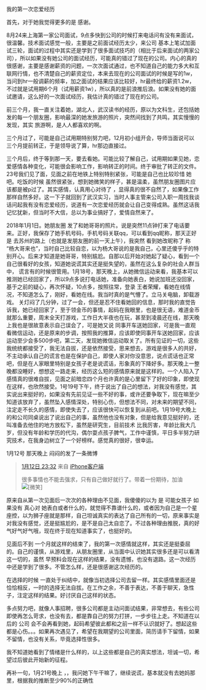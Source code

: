 我的第一次恋爱经历



首先，对于她我觉得更多的是  感谢。

8月24来上海第一家公司面试，9点多快到公司的时候打来电话问有没有来面试，很温馨。技术面试感觉一般，主要是之前面试经历太少，来公司 基本上笔试加面试三轮，面试的过程中其实还是学到了很多面试技巧的（相比于后来面试的两家公司），所以如果没有她公司的面试经历，可能真的错过了现在的公司。内心的真的很感谢，主要是感谢薪资的问题，一次次面试通过，也不知道自己的能力多大和互联网行情，也不清楚自己的薪资定位，本来去现在的公司面试的时候是写的1w，当问到hr一般调薪的频率，加之面试的结果应该比较好，hr最终给的薪资1.2w，不过就是试用期6个月（试用薪资1w），所以真的是前浪推后浪。如果没有她的面试邀请，这么好的一次面试经历，我估计真的错过了现在的公司。



前三个月，我一直关注着她，湖北人，武汉读书的经历，原以为文科生，还包括她发的每一个朋友圈，影响最深的她发旅游的照片，突然间找到了共鸣，其实慢慢的发现，其实 旅游啊，是人人都喜欢的啊。



三个月过了，可能是自己试用期特别努力吧，12月初小组开会，导师当面说可以三个月提前转正，于是领导说了算，hr那边直接过。



三个月后，终于等到那一天，要去看她。可能比较了解自己，试用期如果见她，恋爱感情各种变化，可能很会影响工作，影响转正的时间。终于审批了转正的文件。 23号我们见了面，见面之前在地铁上特别特别紧张，可能是自己也比较珍惜 她吧。吃饭的时候 虽然很紧张，想到她微笑的样子，甚是温柔，虽然朋友圈图片应该都是被p过了。其实感情，认真用心对待了 ，显得真的很不自然了，如果像工作那样自然多好。这一下子就回到了武汉实习，当时人事主管来公司入职一周找我谈话问起我有没有恋爱经历，说道有一次恋爱经历就会让自己变得成熟。虽然这话我记忆犹新，但当时不大信，总以为事业搞好了，爱情自然来了。



2018年1月1日。她朋友圈 发了和她哥哥的照片。说是突然11点钟打来了电话要来。正好，我保存了她手机号码，手机号码关联qq，可以看到qq昵称，那天正好是 去苏州的路上（也就是发朋友圈的前一天上午），我突然 看到她改昵称了 称 “杨大哥来也”，当时自己比较自恋，以为杨大哥说的是我自己，心里还傻乎乎的特别开心。后来才知道是她哥哥，特别尴尬。自那以后开始对她起了疑心，看到一个自己很看好的女孩，知道她说谎其实还是挺失望的，虽然在这么复杂的社会人群当中， 谎言有的时候很管用。1月18号，那天晚上，从她微信运动来看，我基本可以推测她已经回家了，所以9点多说打电话她，准备向她表白，她说加班还没回家，基于之前的疑心，再次怀疑，10点多，按照往常，登录 王者荣耀，看她在线情况，不知道怎么了，刚好，看她在线。我当时真的是气懵了。立马关电脑，卸载游戏。 关灯闷了几分钟，过了一会，但还是忍不住看她回的信息，那时我的直觉告诉我，她已经回家了，至于领金币的事情，起码在我眼里，也是很无语，难道金币就那么重要，周末全天打游戏，工作日大半夜也在玩，甚至到凌晨还在线，那天晚上我也是很故意表示自己误会了，可是她又说 同事开车送她回家，可是我一直观看微信运动，还是原来的步调，按照我的推算，应该即使同事开车送她回家，应该运动至少会多500步吧，第二天，发现她微信运动取关了。所有见证的一切，这些我统统都接受了，我无法自拔，还是依然接受，思来想去，游戏是很多人的共好，不主动承认自己的谎言也是在保护自己，即使人家对你没意思，说点谎话也正常吧，但是在人家眼里特别是女孩子老是说谎话，形象真的下降好多。那天晚上一整晚都没睡好，想想这一路走来，经历这么短的感情原来就是这样的。一个人陷入了感情真的很难自拔，见面之前暗恋四个月也许真的是心里留下了好的印象，即使现在这样，也欣然接受。1号19号下午，终于说出了自己的想法，对我没有感觉，其实说出来挺好的，如果没有先前见证一些不好的事，或许还要争取下，现在嘛至少知道该放弃了，虽然坠入感情深处，特别心伤，但想法不同，对未来的期望不同，注定走不长久的感情，即使失去了，应该很快可以恢复到从前吧。1月19号大晚上的和公司同桌说出了说出自己的事，虽然他也没有对象，但是给我意见挺好的，还叫准备去他住的地方放松下，虽然是研究生，目前技术 比我厉害，年龄比我大几岁，但没有年龄和学历的代沟，偶尔耍点孩子脾气，工作中谨慎，平日多半努力研究技术，在我身边树立了一个好榜样。感觉真的很好，很幸运。



1月12号 那天晚上 闷闷的发了一条微博

> [1月12日 23:32](https://weibo.com/3765160625/FE4FmaDW9?from=page_1005053765160625_profile&wvr=6&mod=weibotime) 来自 [iPhone客户端](http://vip.weibo.com/prividesc?priv=1006&from=feed)
>
> 很多事情也不能去强求，只有自己做好就行了。带着一份期待，加油![[微笑]](https://img.t.sinajs.cn/t4/appstyle/expression/ext/normal/5c/huanglianwx_org.gif) 

原来自从第一次见面后一次次的各种理由不见面，我傻傻的以为 是 可能女孩子 如果没有 真心对 她表白或者什么的，就觉得不靠谱什么的，或者因为自己是一个星座控，以为狮子座就是那样，自己坦诚真实的表达了自己所有的一切，原来事实是对我没有感觉，还是挺尴尬的，是不是自己太自恋了。不过各种理由推脱，真的好气好气好气哦，现在终于现在知道事实了，也挺好的。



见面后不到 一个月就这样的结束了，我的第一次感情就这样，其实还是挺委屈的。自己的谨慎，从游戏里，从朋友圈里，从当面中认识她其实很多还是可以看清这一切的，虽然 早预料会现在这样的结果，没有遗憾，也没有退路。这一次经历中还是学到了很多。不管怎么样，还是很感谢这次经历的。



在选择的时候 一直处于纠结中，就像当初选择公司去留一样。其实感情里面还是恰恰相反，一时的选择无法自拔。在工作之余，不善于表达，不善于聊天，急性子，注定这样的结果。好讨厌自己这样的状态。



多点努力吧，就像人事招聘，很多公司都是主动问面试结果，非常想去，有些公司即使再怎么苛求，也没有去，都是靠自己的努力打拼，一步步往上走。不知道在以后的 公司 会不会再看到她，起码希望彼此都和之前一样不认识就好了。想起这些都是心伤。。。如果再次遇见了，希望在我期望的公司里面，简历请手下留情，如果不留情，也没有关系，毕竟选择性很多。



我不知道她看到了情绪是什么样的，以上这些都是自己的真实想法，坦诚一切，希望过后彼此开始新的征程。



再补一句，1月21号晚上 ，，我问她下午干嘛了，继续说谎，基本就没有去她妈那里，根据我的推断至少90%的正确性